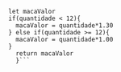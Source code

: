 ```function calculaPrecoTotal(quantidade) {
  let macaValor
  if(quantidade < 12){
    macaValor = quantidade*1.30
  } else if(quantidade >= 12){
    macaValor = quantidade*1.00
  } 
    return macaValor
    }```